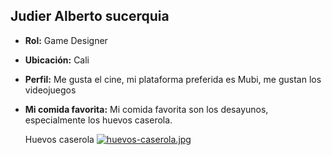 ## Judier Alberto sucerquia
- **Rol:** Game Designer
- **Ubicación:** Cali
- **Perfil:** Me gusta el cine, mi plataforma preferida es Mubi, me gustan los videojuegos
- **Mi comida favorita:** Mi comida favorita son los desayunos, especialmente los huevos caserola.
  
  Huevos caserola
  [![huevos-caserola.jpg](https://i.postimg.cc/024nNVSC/huevos-caserola.jpg)](https://postimg.cc/HVQXZ4BJ)
